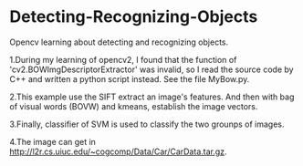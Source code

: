 # Detecting-Recognizing-Objects
Opencv learning about detecting and recognizing objects.


1.During my learning of opencv2, I found that the function of 'cv2.BOWImgDescriptorExtractor' was invalid, so I read the source code by C++ and written a python script instead. See the file MyBow.py.


2.This example use the SIFT extract an image's features. And then with bag of visual words (BOVW) and kmeans, establish the image vectors.


3.Finally, classifier of SVM is used to classify the two grounps of images.


4.The image can get in http://l2r.cs.uiuc.edu/~cogcomp/Data/Car/CarData.tar.gz.

